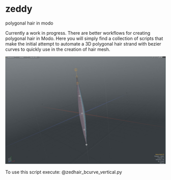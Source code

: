# zeddy
polygonal hair in modo

Currently a work in progress. There are better workflows for creating polygonal hair in Modo. Here you will simply find a collection of scripts that make the initial attempt to automate a 3D polygonal hair strand with bezier curves to quickly use in the creation of hair mesh.

![alt text](https://raw.githubusercontent.com/yonseo/zeddy/master/zeddy_v1.0/screenshot.jpg)

To use this script execute: @zedhair_bcurve_vertical.py
